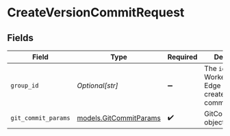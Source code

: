 # CreateVersionCommitRequest


## Fields

| Field                                                                             | Type                                                                              | Required                                                                          | Description                                                                       |
| --------------------------------------------------------------------------------- | --------------------------------------------------------------------------------- | --------------------------------------------------------------------------------- | --------------------------------------------------------------------------------- |
| `group_id`                                                                        | *Optional[str]*                                                                   | :heavy_minus_sign:                                                                | The <code>id</code> of the Worker Group or Edge Fleet to create a new commit for. |
| `git_commit_params`                                                               | [models.GitCommitParams](../models/gitcommitparams.md)                            | :heavy_check_mark:                                                                | GitCommitParams object                                                            |